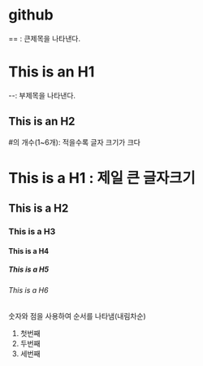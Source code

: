 # github

== : 큰제목을 나타낸다.

This is an H1
=============

--: 부제목을 나타낸다.

This is an H2
-------------

#의 개수(1~6개): 적을수록 글자 크기가 크다
# This is a H1 : 제일 큰 글자크기
## This is a H2
### This is a H3
#### This is a H4
##### This is a H5
###### This is a H6


숫자와 점을 사용하여 순서를 나타냄(내림차순)
1. 첫번째
2. 두번째
3. 세번째

